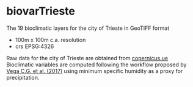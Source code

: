 # biovarTrieste

The 19 bioclimatic layers for the city of Trieste in GeoTIFF format  
- 100m x 100m c.a. resolution
- crs EPSG:4326

Raw data for the city of Trieste are obtained from [copernicus.ue](https://cds.climate.copernicus.eu/cdsapp#!/dataset/sis-urban-climate-cities?tab=form)  
Bioclimatic variables are computed following the workflow proposed by [Vega C.G. et al. (2017)](https://doi.org/10.1038/sdata.2017.78) using minimum specific humidity as a proxy for precipitation.
